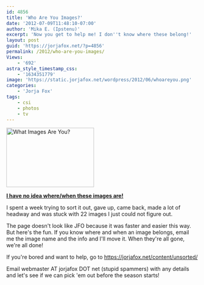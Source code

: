```yaml
---
id: 4856
title: 'Who Are You Images?'
date: '2012-07-09T11:48:10-07:00'
author: 'Mika E. (Ipstenu)'
excerpt: 'Now you get to help me! I don''t know where these belong!'
layout: post
guid: 'https://jorjafox.net/?p=4856'
permalink: /2012/who-are-you-images/
Views:
    - '692'
astra_style_timestamp_css:
    - '1634351779'
image: 'https://static.jorjafox.net/wordpress/2012/06/whoareyou.png'
categories:
    - 'Jorja Fox'
tags:
    - csi
    - photos
    - tv
---
```


<img class="alignleft size-medium wp-image-4857" title="What Images Are You?" src="//static.jorjafox.net/wordpress/2012/06/whoareyou-230x156.png" alt="What Images Are You?" width="230" height="156" />

<a href="https://jorjafox.net/content/unsorted/"><strong>I have no idea where/when these images are!</strong></a>

I spent a week trying to sort it out, gave up, came back, made a lot of headway and was stuck with 22 images I just could not figure out.

The page doesn't look like JFO because it was faster and easier this way. But here's the fun. If you know where and when an image belongs, email me the image name and the info and I'll move it. When they're all gone, we're all done!

If you're bored and want to help, go to <a href="https://jorjafox.net/content/unsorted/">https://jorjafox.net/content/unsorted/</a>

Email webmaster AT jorjafox DOT net (stupid spammers) with any details and let's see if we can pick 'em out before the season starts!